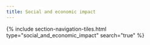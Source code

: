 ```yaml
---
title: Social and economic impact
---
```




{% include section-navigation-tiles.html type="social_and_economic_impact" search="true" %}

